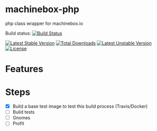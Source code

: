 # machinebox-php
php class wrapper for machinebox.io

Build status: [![Build Status](https://travis-ci.org/andreaskasper/machinebox-php.svg)](https://travis-ci.org/andreaskasper/machinebox-php)

[![Latest Stable Version](https://poser.pugx.org/andreaskasper/machinebox-php/v/stable.svg)](https://packagist.org/packages/andreaskasper/machinebox-php) [![Total Downloads](https://poser.pugx.org/andreaskasper/machinebox-php/downloads)](https://packagist.org/packages/andreaskasper/machinebox-php) [![Latest Unstable Version](https://poser.pugx.org/andreaskasper/machinebox-php/v/unstable.svg)](https://packagist.org/packages/andreaskasper/machinebox-php) [![License](https://poser.pugx.org/andreaskasper/machinebox-php/license.svg)](https://packagist.org/packages/andreaskasper/machinebox-php)

# Features

# Steps
- [x] Build a base test image to test this build process (Travis/Docker)
- [ ] Build tests
- [ ] Gnomes
- [ ] Profit
